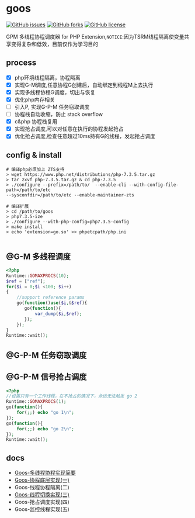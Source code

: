 # goos
<p>
<a href="https://github.com/brewlin/goos/issues"><img alt="GitHub issues" src="https://img.shields.io/github/issues/brewlin/goos"></a>
 <a href="https://github.com/brewlin/goos/network"><img alt="GitHub forks" src="https://img.shields.io/github/forks/brewlin/goos"></a>
 <a href="https://github.com/brewlin/goos/blob/master/LICENSE"><img alt="GitHub license" src="https://img.shields.io/github/license/brewlin/goos"></a>
 </p>

GPM 多线程协程调度器 for PHP Extension,`NOTICE`:因为TSRM线程隔离使变量共享变得复杂和低效，目前仅作为学习目的
## process
- [x] php环境线程隔离，协程隔离
- [x] 实现G-M调度,任意协程G创建后，自动绑定到线程M上去执行
- [x] 实现多线程协程G调度，切出与恢复
- [x] 优化php内存相关
- [ ] 引入P, 实现G-P-M 任务窃取调度
- [ ] 协程栈自动收缩，防止 stack overflow
- [x] c&php 协程栈复用
- [x] 实现抢占调度,可以对任意在执行的协程发起抢占
- [x] 优化抢占调度,检查任意超过10ms持有G的线程，发起抢占调度

## config & install
```asciidoc
# 编译php必须加上 ZTS支持
> wget https://www.php.net/distributions/php-7.3.5.tar.gz
> tar zxvf php-7.3.5.tar.gz & cd php-7.3.5
> ./configure --prefix=/path/to/  --enable-cli --with-config-file-path=/path/to/etc 
--sysconfdir=/path/to/etc --enable-maintainer-zts

# 编译扩展
> cd /path/to/goos
> php7.3.5-ize
> ./configure --with-php-config=php7.3.5-config
> make install
> echo 'extension=go.so' >> phpetcpath/php.ini 


```
## @G-M 多线程调度
```php
<?php
Runtime::GOMAXPROCS(10);
$ref = ["ref"];
for($i = 0;$i <100; $i++)
{
    //support reference params
    go(function()use($i,&$ref){
       go(function(){
           var_dump($i,$ref);
       });
    });
}
Runtime::wait();
```
## @G-P-M 任务窃取调度

## @G-P-M 信号抢占调度

```php
<?php
//设置只有一个工作线程，在不抢占的情况下，永远无法触发 go 2
Runtime::GOMAXPROCS(1);
go(function(){
    for(;;) echo "go 1\n"; 
});
go(function(){
    for(;;) echo "go 2\n";
});
Runtime::wait();
```
## docs
- [Goos-多线程协程实现简要](https://wiki.brewlin.com/wiki/blog/goos/Goos-%E5%A4%9A%E7%BA%BF%E7%A8%8B%E5%8D%8F%E7%A8%8B%E5%AE%9E%E7%8E%B0%E7%AE%80%E8%A6%81/)
- [Goos-协程底层实现(一)](https://wiki.brewlin.com/wiki/blog/goos/Goos-%E5%BA%95%E5%B1%82%E5%8D%8F%E7%A8%8B%E5%AE%9E%E7%8E%B0(%E4%B8%80)/)
- Goos-线程协程隔离(二)
- [Goos-线程切换实现(三)](https://wiki.brewlin.com/wiki/blog/goos/Goos-%E5%BA%95%E5%B1%82%E5%8D%8F%E7%A8%8B%E5%AE%9E%E7%8E%B0(%E4%B8%89)/)
- Goos-抢占调度实现(四)
- Goos-监控线程实现(五)

